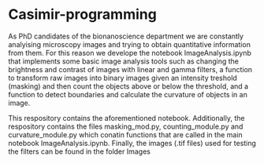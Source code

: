 # Casimir-programming

As PhD candidates of the bionanoscience department we are constantly analyising microscopy images and trying to obtain quantitative information from them. 
For this reason we develope the notebook ImageAnalysis.ipynb that implements some basic image analysis tools such as changing the brightness and contrast of images with linear and gamma filters, a function to transform raw images into binary images given an intensity treshold (masking) and then count the objects above or below the threshold, and a function to detect boundaries and calculate the curvature of objects in an image. 

This respository contains the aforementioned notebook. Additionally, the respository contains the files masking_mod.py, counting_module.py and curvature_module.py which conatin functions that are called in the main notebook ImageAnalysis.ipynb.
Finally, the images (.tif files) used for testing the filters can be found in the folder Images
